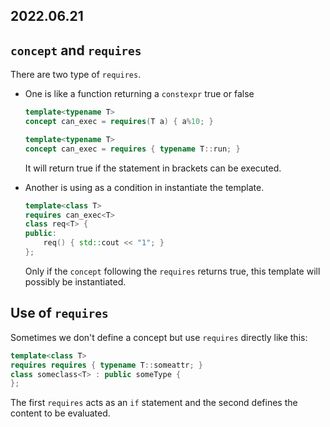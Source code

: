 2022.06.21
---
## `concept` and `requires`

There are two type of `requires`.

- One is like a function returning a `constexpr` true or false 
  ```c++
  template<typename T>
  concept can_exec = requires(T a) { a%10; }
  
  template<typename T>
  concept can_exec = requires { typename T::run; }
  ```
  It will return true if the statement in brackets can be executed.

- Another is using as a condition in instantiate the template.

  ```c++
  template<class T>
  requires can_exec<T>
  class req<T> {
  public:
      req() { std::cout << "1"; }
  };
  ```
  Only if the `concept` following the `requires` returns true, this template will possibly be instantiated.

## Use of `requires`

Sometimes we don't define a concept but use `requires` directly like this:

```c++
template<class T>
requires requires { typename T::someattr; }
class someclass<T> : public someType {
};
```

The first `requires` acts as an `if` statement and the second defines the content to be evaluated.